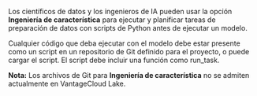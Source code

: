 Los científicos de datos y los ingenieros de IA pueden usar la opción **Ingeniería de característica** para ejecutar y planificar tareas de preparación de datos con scripts de Python antes de ejecutar un modelo.

Cualquier código que deba ejecutar con el modelo debe estar presente como un script en un repositorio de Git definido para el proyecto, o puede cargar el script. El script debe incluir una función como run\_task.

**Nota:** Los archivos de Git para **Ingeniería de característica** no se admiten actualmente en VantageCloud Lake.
